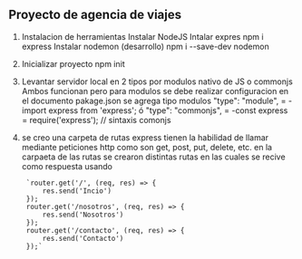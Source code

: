 ## Proyecto de agencia de viajes

1. Instalacion de herramientas 
    Instalar NodeJS 
    Intalar expres
        npm i express
    Instalar nodemon (desarrollo)
        npm i --save-dev nodemon

2. Inicializar proyecto 
    npm init 
    

3. Levantar servidor local en 2 tipos por modulos nativo de JS o commonjs 
    Ambos funcionan pero para modulos se debe realizar configuracion en el documento pakage.json se agrega tipo modulos
        "type": "module",       =        -import express from 'express';
                                 ó
        "type": "commonjs",     =        -const express = require('express'); // sintaxis comonjs

4. se creo una carpeta de rutas 
    express tienen la habilidad de llamar mediante peticiones http como son get, post, put, delete, etc.
    en la carpaeta de las rutas se crearon distintas rutas en las cuales se recive como respuesta usando 
        
        `router.get('/', (req, res) => {
            res.send('Incio')
        });
        router.get('/nosotros', (req, res) => {
            res.send('Nosotros')
        });
        router.get('/contacto', (req, res) => {
            res.send('Contacto')
        });`